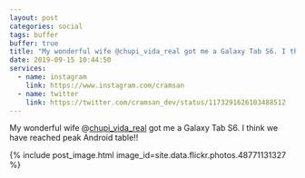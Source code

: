 ```yaml
---
layout: post
categories: social
tags: buffer
buffer: true
title: "My wonderful wife @chupi_vida_real got me a Galaxy Tab S6. I think we have reached peak Android table!!"
date: 2019-09-15 10:44:50
services: 
  - name: instagram
    link: https://www.instagram.com/cramsan
  - name: twitter
    link: https://twitter.com/cramsan_dev/status/1173291626103488512
---
```


My wonderful wife @<a class="username" href="https://www.instagram.com/chupi_vida_real" rel="external nofollow" target="_blank">chupi_vida_real</a> got me a Galaxy Tab S6. I think we have reached peak Android table!!

{% include post_image.html image_id=site.data.flickr.photos.48771131327 %}
